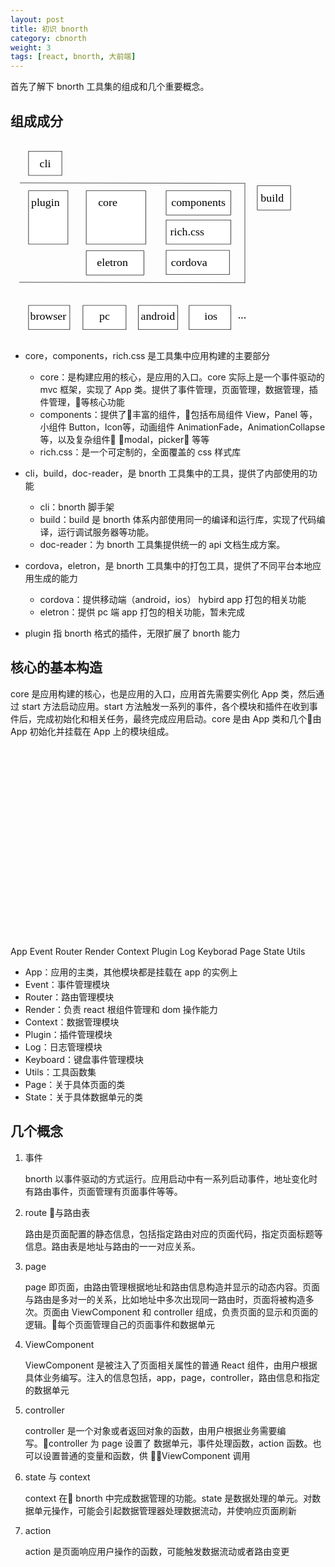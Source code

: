 ```yaml
---
layout: post
title: 初识 bnorth
category: cbnorth
weight: 3
tags: [react, bnorth, 大前端]
---
```


首先了解下 bnorth 工具集的组成和几个重要概念。

## 组成成分

<svg width="480" height="320" preserveAspectRatio="none" viewBox="0 0 640 480" xmlns="http://www.w3.org/2000/svg" xmlns:svg="http://www.w3.org/2000/svg">
 <g>
  <title>Layer 1</title>
  <rect fill="#ffffff" stroke="#000000" x="38.5" y="26" width="71" height="58" id="svg_1"/>
  <line id="svg_2" y2="103" x2="501" y1="102" x1="20" stroke-linecap="null" stroke-linejoin="null" stroke-dasharray="null" stroke="#000000" fill="none"/>
  <line stroke="#000000" id="svg_3" y2="342.99999" x2="500" y1="104" x1="500" stroke-linecap="null" stroke-linejoin="null" stroke-dasharray="null" fill="none"/>
  <text xml:space="preserve" text-anchor="middle" font-family="serif" font-size="24" id="svg_4" y="64" x="74" stroke-linecap="null" stroke-linejoin="null" stroke-dasharray="null" stroke-width="0" stroke="#000000" fill="#000000">cli</text>
  <rect id="svg_5" fill="#ffffff" stroke="#000000" x="526.5" y="109" width="71" height="58"/>
  <text style="cursor: move;" id="svg_6" xml:space="preserve" text-anchor="middle" font-family="serif" font-size="24" y="147" x="558.5" stroke-linecap="null" stroke-linejoin="null" stroke-dasharray="null" stroke-width="0" stroke="#000000" fill="#000000">build</text>
  <rect stroke="#000000" id="svg_7" fill="#ffffff" x="38.5" y="396" width="88" height="58"/>
  <text id="svg_8" xml:space="preserve" text-anchor="middle" font-family="serif" font-size="24" y="431" x="80.5" stroke-linecap="null" stroke-linejoin="null" stroke-dasharray="null" stroke-width="0" stroke="#000000" fill="#000000">browser</text>
  <line id="svg_9" y2="341.5" x2="499.5" y1="340.5" x1="18.5" stroke-linecap="null" stroke-linejoin="null" stroke-dasharray="null" stroke="#000000" fill="none"/>
  <rect stroke="#000000" id="svg_10" fill="#ffffff" x="154.49999" y="396" width="92" height="58"/>
  <text id="svg_11" xml:space="preserve" text-anchor="middle" font-family="serif" font-size="24" y="431" x="200.5" stroke-linecap="null" stroke-linejoin="null" stroke-dasharray="null" stroke-width="0" stroke="#000000" fill="#000000">pc</text>
  <rect stroke="#000000" id="svg_12" fill="#ffffff" x="272.5" y="396" width="84" height="58"/>
  <text id="svg_13" xml:space="preserve" text-anchor="middle" font-family="serif" font-size="24" y="431" x="314.5" stroke-linecap="null" stroke-linejoin="null" stroke-dasharray="null" stroke-width="0" stroke="#000000" fill="#000000">android</text>
  <rect stroke="#000000" id="svg_14" fill="#ffffff" x="381" y="396" width="89" height="58"/>
  <text transform="matrix(1,0,0,1,0,0) " id="svg_15" xml:space="preserve" text-anchor="middle" font-family="serif" font-size="24" y="431" x="427.5" stroke-linecap="null" stroke-linejoin="null" stroke-dasharray="null" stroke-width="0" stroke="#000000" fill="#000000">ios</text>
  <text xml:space="preserve" text-anchor="middle" font-family="serif" font-size="24" id="svg_16" y="428" x="494" stroke-linecap="null" stroke-linejoin="null" stroke-dasharray="null" stroke-width="0" stroke="#000000" fill="#000000">...</text>
  <rect stroke="#000000" id="svg_17" fill="#ffffff" x="161.5" y="121" width="127" height="128.00001"/>
  <text id="svg_18" xml:space="preserve" text-anchor="middle" font-family="serif" font-size="24" y="158" x="207.5" stroke-linecap="null" stroke-linejoin="null" stroke-dasharray="null" stroke-width="0" stroke="#000000" fill="#000000">core</text>
  <rect stroke="#000000" id="svg_19" fill="#ffffff" x="38.5" y="121" width="84" height="128"/>
  <text id="svg_20" xml:space="preserve" text-anchor="middle" font-family="serif" font-size="24" y="158" x="74.5" stroke-linecap="null" stroke-linejoin="null" stroke-dasharray="null" stroke-width="0" stroke="#000000" fill="#000000">plugin</text>
  <rect stroke="#000000" id="svg_22" fill="#ffffff" x="332" y="121" width="138" height="58"/>
  <text id="svg_23" xml:space="preserve" text-anchor="middle" font-family="serif" font-size="24" y="158" x="400.8125" stroke-linecap="null" stroke-linejoin="null" stroke-dasharray="null" stroke-width="0" stroke="#000000" fill="#000000">components</text>
  <rect id="svg_24" stroke="#000000" fill="#ffffff" x="332" y="191" width="138" height="58"/>
  <text transform="matrix(1,0,0,1,0,0) " id="svg_25" xml:space="preserve" text-anchor="middle" font-family="serif" font-size="24" y="228" x="377" stroke-linecap="null" stroke-linejoin="null" stroke-dasharray="null" stroke-width="0" stroke="#000000" fill="#000000">rich.css</text>
  <rect stroke="#000000" id="svg_26" fill="#ffffff" x="161.5" y="265" width="122.99999" height="58"/>
  <text style="cursor: move;" id="svg_27" xml:space="preserve" text-anchor="middle" font-family="serif" font-size="24" y="302" x="217.5" stroke-linecap="null" stroke-linejoin="null" stroke-dasharray="null" stroke-width="0" stroke="#000000" fill="#000000">eletron</text>
  <rect stroke="#000000" id="svg_28" fill="#ffffff" x="332" y="264" width="134.99999" height="58"/>
  <text id="svg_29" xml:space="preserve" text-anchor="middle" font-family="serif" font-size="24" y="301" x="381.10938" stroke-linecap="null" stroke-linejoin="null" stroke-dasharray="null" stroke-width="0" stroke="#000000" fill="#000000">cordova</text>
 </g>
</svg>

- core，components，rich.css 是工具集中应用构建的主要部分
 
    + core：是构建应用的核心，是应用的入口。core 实际上是一个事件驱动的 mvc 框架，实现了 App 类。提供了事件管理，页面管理，数据管理，插件管理，等核心功能
    + components：提供了丰富的组件，包括布局组件 View，Panel 等，小组件 Button，Icon等，动画组件 AnimationFade，AnimationCollapse 等，以及复杂组件 modal，picker 等等
    + rich.css：是一个可定制的，全面覆盖的 css 样式库

- cli，build，doc-reader，是 bnorth 工具集中的工具，提供了内部使用的功能

    + cli：bnorth 脚手架
    + build：build 是 bnorth 体系内部使用同一的编译和运行库，实现了代码编译，运行调试服务器等功能。
    + doc-reader：为 bnorth 工具集提供统一的 api 文档生成方案。

- cordova，eletron，是 bnorth 工具集中的打包工具，提供了不同平台本地应用生成的能力

    + cordova：提供移动端（android，ios） hybird app 打包的相关功能
    + eletron：提供 pc 端 app 打包的相关功能，暂未完成

- plugin 指 bnorth 格式的插件，无限扩展了 bnorth 能力


## 核心的基本构造

core 是应用构建的核心，也是应用的入口，应用首先需要实例化 App 类，然后通过 start 方法启动应用。start 方法触发一系列的事件，各个模块和插件在收到事件后，完成初始化和相关任务，最终完成应用启动。core 是由 App 类和几个由 App 初始化并挂载在 App 上的模块组成。
<svg width="480" height="320" preserveAspectRatio="none" viewBox="0 0 640 480" xmlns="http://www.w3.org/2000/svg" xmlns:svg="http://www.w3.org/2000/svg">
 <g>
  <title>Layer 1</title>
  <rect stroke="#000000" fill="#ffffff" x="114" y="22" width="72" height="437.99999" id="svg_1"/>
  <text fill="#000000" stroke="#000000" stroke-width="0" x="149" y="60" id="svg_2" font-size="24" font-family="serif" text-anchor="middle" xml:space="preserve">App</text>
  <rect fill="#ffffff" stroke="#000000" x="234" y="24" width="107" height="46" id="svg_4"/>
  <text fill="#000000" stroke="#000000" stroke-width="0" x="269.42188" y="55" id="svg_5" font-size="24" font-family="serif" text-anchor="middle" xml:space="preserve">Event</text>
  <rect id="svg_3" fill="#ffffff" stroke="#000000" x="234.5" y="76" width="107" height="46"/>
  <text transform="matrix(1,0,0,1,0,0) " id="svg_6" fill="#000000" stroke="#000000" stroke-width="0" x="273.79688" y="107" font-size="24" font-family="serif" text-anchor="middle" xml:space="preserve">Router</text>
  <rect id="svg_9" fill="#ffffff" stroke="#000000" x="234.5" y="129" width="107" height="46"/>
  <text id="svg_10" fill="#000000" stroke="#000000" stroke-width="0" x="275.32813" y="160" font-size="24" font-family="serif" text-anchor="middle" xml:space="preserve">Render</text>
  <rect id="svg_11" fill="#ffffff" stroke="#000000" x="234.5" y="184" width="107" height="46"/>
  <text transform="matrix(1,0,0,1,0,0) " id="svg_12" fill="#000000" stroke="#000000" stroke-width="0" x="278.96875" y="215" font-size="24" font-family="serif" text-anchor="middle" xml:space="preserve">Context</text>
  <rect id="svg_13" fill="#ffffff" stroke="#000000" x="235.5" y="240" width="107" height="46"/>
  <text id="svg_14" fill="#000000" stroke="#000000" stroke-width="0" x="271.98438" y="271" font-size="24" font-family="serif" text-anchor="middle" xml:space="preserve">Plugin</text>
  <rect id="svg_15" fill="#ffffff" stroke="#000000" x="235.5" y="296" width="107" height="46"/>
  <text id="svg_16" fill="#000000" stroke="#000000" stroke-width="0" x="259.09375" y="327" font-size="24" font-family="serif" text-anchor="middle" xml:space="preserve">Log</text>
  <rect id="svg_17" fill="#ffffff" stroke="#000000" x="236.5" y="358" width="107" height="46"/>
  <text transform="matrix(1,0,0,1,0,0) " id="svg_18" fill="#000000" stroke="#000000" stroke-width="0" x="288.5" y="389" font-size="24" font-family="serif" text-anchor="middle" xml:space="preserve">Keyborad</text>
  <rect id="svg_19" fill="#ffffff" stroke="#000000" x="396.5" y="76" width="107" height="46"/>
  <text id="svg_20" fill="#000000" stroke="#000000" stroke-width="0" x="424.79688" y="107" font-size="24" font-family="serif" text-anchor="middle" xml:space="preserve">Page</text>
  <rect id="svg_21" fill="#ffffff" stroke="#000000" x="397.5" y="184" width="107" height="46"/>
  <text id="svg_22" fill="#000000" stroke="#000000" stroke-width="0" x="425.79688" y="215" font-size="24" font-family="serif" text-anchor="middle" xml:space="preserve">State</text>
  <rect id="svg_23" fill="#ffffff" stroke="#000000" x="236.5" y="415" width="107" height="46"/>
  <text id="svg_24" fill="#000000" stroke="#000000" stroke-width="0" x="263.73438" y="446" font-size="24" font-family="serif" text-anchor="middle" xml:space="preserve">Utils</text>
 </g>
</svg>

- App：应用的主类，其他模块都是挂载在 app 的实例上
- Event：事件管理模块
- Router：路由管理模块
- Render：负责 react 根组件管理和 dom 操作能力 
- Context：数据管理模块
- Plugin：插件管理模块
- Log：日志管理模块
- Keyboard：键盘事件管理模块
- Utils：工具函数集
- Page：关于具体页面的类
- State：关于具体数据单元的类

## 几个概念

1. 事件

    bnorth 以事件驱动的方式运行。应用启动中有一系列启动事件，地址变化时有路由事件，页面管理有页面事件等等。

1. route 与路由表

    路由是页面配置的静态信息，包括指定路由对应的页面代码，指定页面标题等信息。路由表是地址与路由的一一对应关系。

1. page

    page 即页面，由路由管理根据地址和路由信息构造并显示的动态内容。页面与路由是多对一的关系，比如地址中多次出现同一路由时，页面将被构造多次。页面由 ViewComponent 和 controller 组成，负责页面的显示和页面的逻辑。每个页面管理自己的页面事件和数据单元

1. ViewComponent

    ViewComponent 是被注入了页面相关属性的普通 React 组件，由用户根据具体业务编写。注入的信息包括，app，page，controller，路由信息和指定的数据单元

1. controller

    controller 是一个对象或者返回对象的函数，由用户根据业务需要编写。controller 为 page 设置了 数据单元，事件处理函数，action 函数。也可以设置普通的变量和函数，供 ViewComponent 调用

1. state 与 context

    context 在 bnorth 中完成数据管理的功能。state 是数据处理的单元。对数据单元操作，可能会引起数据管理器处理数据流动，并使响应页面刷新

1. action

    action 是页面响应用户操作的函数，可能触发数据流动或者路由变更
